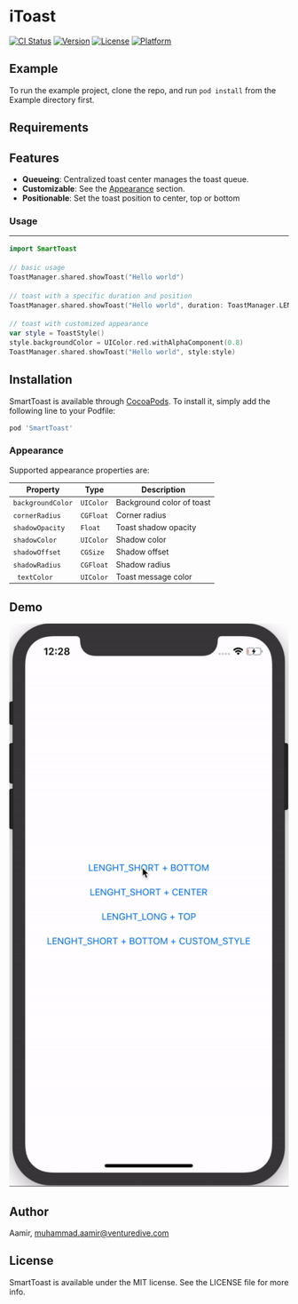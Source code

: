 # iToast

[![CI Status](https://img.shields.io/travis/Aamir/SmartToast.svg?style=flat)](https://travis-ci.org/Aamir/SmartToast)
[![Version](https://img.shields.io/cocoapods/v/SmartToast.svg?style=flat)](https://cocoapods.org/pods/SmartToast)
[![License](https://img.shields.io/cocoapods/l/SmartToast.svg?style=flat)](https://cocoapods.org/pods/SmartToast)
[![Platform](https://img.shields.io/cocoapods/p/SmartToast.svg?style=flat)](https://cocoapods.org/pods/SmartToast)

## Example

To run the example project, clone the repo, and run `pod install` from the Example directory first.

## Requirements

Features
--------

- **Queueing**: Centralized toast center manages the toast queue.
- **Customizable**: See the [Appearance](#appearance) section.
- **Positionable**: Set the toast position to center, top or bottom

### Usage
---------

```swift
import SmartToast

// basic usage
ToastManager.shared.showToast("Hello world")

// toast with a specific duration and position
ToastManager.shared.showToast("Hello world", duration: ToastManager.LENGHT_LONG, position: .top)

// toast with customized appearance
var style = ToastStyle()
style.backgroundColor = UIColor.red.withAlphaComponent(0.8)
ToastManager.shared.showToast("Hello world", style:style)
```

## Installation

SmartToast is available through [CocoaPods](https://cocoapods.org). To install
it, simply add the following line to your Podfile:

```ruby
pod 'SmartToast'
```

### Appearance

Supported appearance properties are:

| Property | Type | Description |
|---|---|---|
| `backgroundColor` | `UIColor` | Background color of toast |
| `cornerRadius` | `CGFloat` | Corner radius |
| `shadowOpacity` | `Float` | Toast shadow opacity |
| `shadowColor` | `UIColor` | Shadow color |
| `shadowOffset` | `CGSize` | Shadow offset |
| `shadowRadius` | `CGFloat` | Shadow radius |
|` textColor` | `UIColor` | Toast message color |

Demo
-----

![Screenshot](https://github.com/Aamirali86/iToast/blob/master/Example/taost_demo.gif)

## Author

Aamir, muhammad.aamir@venturedive.com

## License

SmartToast is available under the MIT license. See the LICENSE file for more info.
